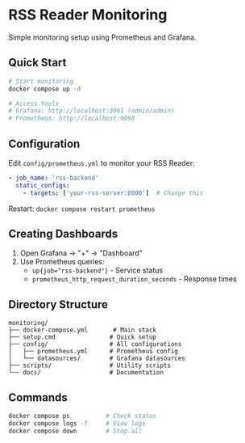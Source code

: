 # RSS Reader Monitoring

Simple monitoring setup using Prometheus and Grafana.

## Quick Start

```bash
# Start monitoring
docker compose up -d

# Access tools
# Grafana: http://localhost:3001 (admin/admin)
# Prometheus: http://localhost:9090
```

## Configuration

Edit `config/prometheus.yml` to monitor your RSS Reader:

```yaml
- job_name: 'rss-backend'
  static_configs:
    - targets: ['your-rss-server:8000']  # Change this
```

Restart: `docker compose restart prometheus`

## Creating Dashboards

1. Open Grafana → "+" → "Dashboard"
2. Use Prometheus queries:
   - `up{job="rss-backend"}` - Service status
   - `prometheus_http_request_duration_seconds` - Response times

## Directory Structure

```
monitoring/
├── docker-compose.yml       # Main stack
├── setup.cmd               # Quick setup
├── config/                 # All configurations
│   ├── prometheus.yml      # Prometheus config
│   └── datasources/        # Grafana datasources
├── scripts/                # Utility scripts
└── docs/                   # Documentation
```

## Commands

```bash
docker compose ps          # Check status
docker compose logs -f     # View logs
docker compose down        # Stop all
```
